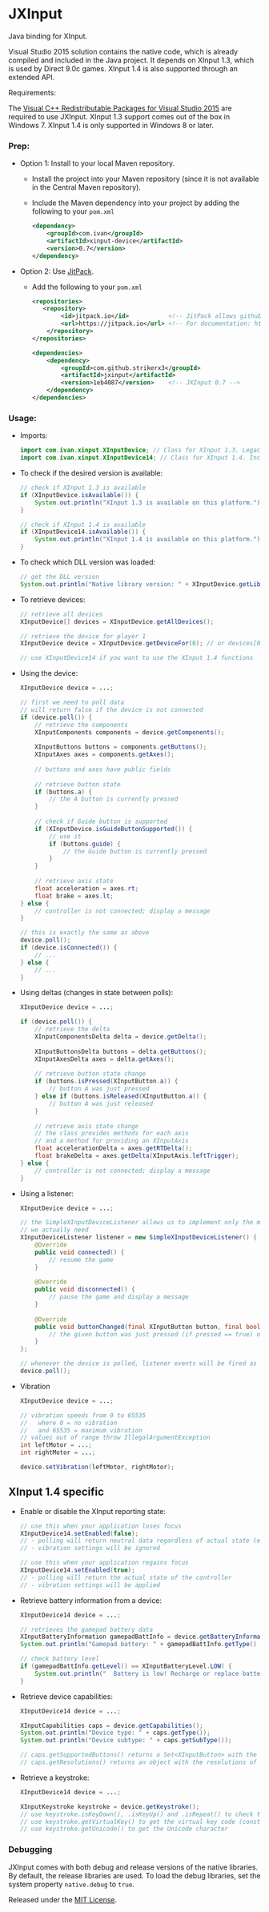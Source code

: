 JXInput
=======

Java binding for XInput.

Visual Studio 2015 solution contains the native code, which is already compiled and included in the Java project. It depends on XInput 1.3, which is used by Direct 9.0c games. XInput 1.4 is also supported through an extended API.

Requirements:

The [Visual C++ Redistributable Packages for Visual Studio 2015](https://www.microsoft.com/en-us/download/details.aspx?id=48145) are required to use JXInput. XInput 1.3 support comes out of the box in Windows 7. XInput 1.4 is only supported in Windows 8 or later.

### Prep:
* Option 1: Install to your local Maven repository.
    * Install the project into your Maven repository (since it is not available in the Central Maven repository).
    * Include the Maven dependency into your project by adding the following to your `pom.xml`

        ```xml
        <dependency>
            <groupId>com.ivan</groupId>
            <artifactId>xinput-device</artifactId>
            <version>0.7</version>
        </dependency>
        ```

* Option 2: Use [JitPack](http://jitpack.io/).
    * Add the following to your `pom.xml`
        ```xml
        <repositories>
           <repository>
                <id>jitpack.io</id>           <!-- JitPack allows github repo to be used as a maven repo -->
                <url>https://jitpack.io</url> <!-- For documentation: http://jitpack.io/ -->
            </repository>
        </repositories>
        
        <dependencies>
            <dependency>
                <groupId>com.github.strikerx3</groupId>
                <artifactId>jxinput</artifactId>
                <version>1eb4087</version>    <!-- JXInput 0.7 -->
            </dependency>
        </dependencies>
        ```
    
### Usage:
* Imports:
    ``` java
    import com.ivan.xinput.XInputDevice; // Class for XInput 1.3. Legacy for Win7.
    import com.ivan.xinput.XInputDevice14; // Class for XInput 1.4. Includes 1.3 API.
    ```

* To check if the desired version is available:
    ```java
    // check if XInput 1.3 is available
    if (XInputDevice.isAvailable()) {
    	System.out.println("XInput 1.3 is available on this platform.");
    }
    
    // check if XInput 1.4 is available
    if (XInputDevice14.isAvailable()) {
    	System.out.println("XInput 1.4 is available on this platform.");
    }
    ```
* To check which DLL version was loaded:
    ```java
    // get the DLL version
    System.out.println("Native library version: " + XInputDevice.getLibraryVersion());
    ```
    
* To retrieve devices:
    ``` java
    // retrieve all devices
    XInputDevice[] devices = XInputDevice.getAllDevices();
    
    // retrieve the device for player 1
    XInputDevice device = XInputDevice.getDeviceFor(0); // or devices[0]
    
    // use XInputDevice14 if you want to use the XInput 1.4 functions
    ```
    
* Using the device:
    ```java
    XInputDevice device = ...;
    
    // first we need to poll data
    // will return false if the device is not connected
    if (device.poll()) {
        // retrieve the components
        XInputComponents components = device.getComponents();
        
        XInputButtons buttons = components.getButtons();
        XInputAxes axes = components.getAxes();
        
        // buttons and axes have public fields
        
        // retrieve button state
        if (buttons.a) {
            // the A button is currently pressed
        }
        
        // check if Guide button is supported
        if (XInputDevice.isGuideButtonSupported()) {
            // use it
            if (buttons.guide) {
                // the Guide button is currently pressed
            }
        }
        
        // retrieve axis state
        float acceleration = axes.rt;
        float brake = axes.lt;
    } else {
        // controller is not connected; display a message
    }
    
    // this is exactly the same as above
    device.poll();
    if (device.isConnected()) {
        // ...
    } else {
        // ...
    }
    ```

* Using deltas (changes in state between polls):
    ```java
    XInputDevice device = ...;
    
    if (device.poll()) {
        // retrieve the delta
        XInputComponentsDelta delta = device.getDelta();
        
        XInputButtonsDelta buttons = delta.getButtons();
        XInputAxesDelta axes = delta.getAxes();
        
        // retrieve button state change
        if (buttons.isPressed(XInputButton.a)) {
            // button A was just pressed
        } else if (buttons.isReleased(XInputButton.a)) {
            // button A was just released
        }
        
        // retrieve axis state change
        // the class provides methods for each axis
        // and a method for providing an XInputAxis
        float accelerationDelta = axes.getRTDelta();
        float brakeDelta = axes.getDelta(XInputAxis.leftTrigger);
    } else {
        // controller is not connected; display a message
    }
    ```

* Using a listener:
    ``` java
    XInputDevice device = ...;
    
    // the SimpleXInputDeviceListener allows us to implement only the methods
    // we actually need
    XInputDeviceListener listener = new SimpleXInputDeviceListener() {
        @Override
        public void connected() {
            // resume the game
        }
        
        @Override
        public void disconnected() {
            // pause the game and display a message
        }
        
        @Override
        public void buttonChanged(final XInputButton button, final boolean pressed) {
            // the given button was just pressed (if pressed == true) or released (pressed == false)
        }
    };
    
    // whenever the device is polled, listener events will be fired as long as there are changes
    device.poll();
    ```

* Vibration
    ``` java
    XInputDevice device = ...;
    
    // vibration speeds from 0 to 65535
    //   where 0 = no vibration
    //   and 65535 = maximum vibration
    // values out of range throw IllegalArgumentException
    int leftMotor = ...;
    int rightMotor = ...;
    
    device.setVibration(leftMotor, rightMotor);
    ```
    
## XInput 1.4 specific
* Enable or disable the XInput reporting state:
    ``` java
    // use this when your application loses focus
    XInputDevice14.setEnabled(false);
    // - polling will return neutral data regardless of actual state (e.g. sticks at rest, buttons released)
    // - vibration settings will be ignored
    
    // use this when your application regains focus
    XInputDevice14.setEnabled(true);
    // - polling will return the actual state of the controller
    // - vibration settings will be applied
    ```
	
* Retrieve battery information from a device:
    ``` java
    XInputDevice14 device = ...;
    
    // retrieves the gamepad battery data
    XInputBatteryInformation gamepadBattInfo = device.getBatteryInformation(XInputBatteryDeviceType.GAMEPAD);
    System.out.println("Gamepad battery: " + gamepadBattInfo.getType() + ", " + gamepadBattInfo.getLevel());
    
    // check battery level
    if (gamepadBattInfo.getLevel() == XInputBatteryLevel.LOW) {
        System.out.println("  Battery is low! Recharge or replace batteries.");
    }
    ```
    
* Retrieve device capabilities:
    ``` java
    XInputDevice14 device = ...;
    
    XInputCapabilities caps = device.getCapabilities();
    System.out.println("Device type: " + caps.getType());
    System.out.println("Device subtype: " + caps.getSubType());
    
    // caps.getSupportedButtons() returns a Set<XInputButton> with the supported buttons
    // caps.getResolutions() returns an object with the resolutions of all axes
    ```
    
* Retrieve a keystroke:
    ``` java
    XInputDevice14 device = ...;
    
    XInputKeystroke keystroke = device.getKeystroke();
    // use keystroke.isKeyDown(), .isKeyUp() and .isRepeat() to check the kind of keystroke
    // use keystroke.getVirtualKey() to get the virtual key code (constants available in XInputVirtualKeyCodes)
    // use keystroke.getUnicode() to get the Unicode character
    ```

### Debugging

JXInput comes with both debug and release versions of the native libraries. By default, the release libraries are used. To load the debug libraries, set the system property `native.debug` to `true`.

Released under the [MIT License](http://opensource.org/licenses/MIT).
